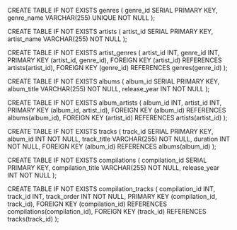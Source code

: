 CREATE TABLE IF NOT EXISTS genres (
    genre_id SERIAL PRIMARY KEY,
    genre_name VARCHAR(255) UNIQUE NOT NULL
);

CREATE TABLE IF NOT EXISTS artists (
    artist_id SERIAL PRIMARY KEY,
    artist_name VARCHAR(255) NOT NULL
);

CREATE TABLE IF NOT EXISTS artist_genres (
    artist_id INT,
    genre_id INT,
    PRIMARY KEY (artist_id, genre_id),
    FOREIGN KEY (artist_id) REFERENCES artists(artist_id),
    FOREIGN KEY (genre_id) REFERENCES genres(genre_id)
);

CREATE TABLE IF NOT EXISTS albums (
    album_id SERIAL PRIMARY KEY,
    album_title VARCHAR(255) NOT NULL,
    release_year INT NOT NULL
);

CREATE TABLE IF NOT EXISTS album_artists (
    album_id INT,
    artist_id INT,
    PRIMARY KEY (album_id, artist_id),
    FOREIGN KEY (album_id) REFERENCES albums(album_id),
    FOREIGN KEY (artist_id) REFERENCES artists(artist_id)
);

CREATE TABLE IF NOT EXISTS tracks (
    track_id SERIAL PRIMARY KEY,
    album_id INT NOT NULL,
    track_title VARCHAR(255) NOT NULL,
    duration INT NOT NULL,
    FOREIGN KEY (album_id) REFERENCES albums(album_id)
);

CREATE TABLE IF NOT EXISTS compilations (
    compilation_id SERIAL PRIMARY KEY,
    compilation_title VARCHAR(255) NOT NULL,
    release_year INT NOT NULL
);

CREATE TABLE IF NOT EXISTS compilation_tracks (
    compilation_id INT,
    track_id INT,
    track_order INT NOT NULL,
    PRIMARY KEY (compilation_id, track_id),
    FOREIGN KEY (compilation_id) REFERENCES compilations(compilation_id),
    FOREIGN KEY (track_id) REFERENCES tracks(track_id)
);
